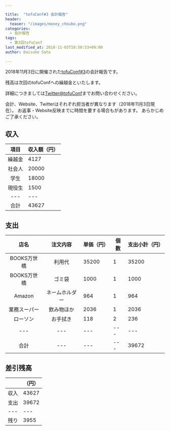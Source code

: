 ```yaml
---

title:  "tofuConf#3 会計報告"
header:
  teaser: "/images/money_choubo.png"
categories:
  - 会計報告
tags:
  - 第3回tofuConf
last_modified_at: 2018-11-03T18:50:53+09:00
author: Daisuke Sato

---
```


2018年11月3日に開催された[tofuConf#3](/2018-11-03/we-held-the-3rd-tofuconf.html)の会計報告です。

残高は次回のtofuConfへの繰越金といたします。

詳細につきましては[Twitter@tofuConf](https://twitter.com/tofuconf)までお問い合わせください。

会計、Website、Twitterはそれぞれ担当者が異なります（2018年11月3日現在）。
お返事・Website反映までに時間を要する場合もがあります。
あらかじめご了承ください。

## 収入

| 項目 | 収入額（円） |
|:---:|---|
| 繰越金 | 4127 |
| 社会人 | 20000 |
| 学生 | 18000 |
| 現役生 | 1500 |
|---|---|
| 合計 | 43627 |


## 支出

| 店名 | 注文内容 | 単価（円） | 個数 | 支出小計（円） |
|:---:|:---:|---|---|---|
| BOOKS万世橋 | 利用代 | 35200 | 1 | 35200 |
| BOOKS万世橋 | ゴミ袋 | 1000 | 1 | 1000 |
| Amazon | ネームホルダー | 964 | 1 | 964 |
| 業務スーパー | 飲み物ほか | 2036 | 1 | 2036 |
| ローソン | お手拭き | 118 | 2 | 236 |
|---|---|---|---|---|
| 合計 |---|---|---| 39672 |


## 差引残高

|  |（円） |
|---|---|
| 収入 | 43627 |
| 支出 | 39672 |
|---|---|
| 残り | 3955 |
